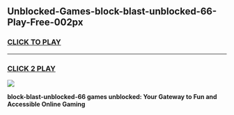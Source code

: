 
## Unblocked-Games-block-blast-unblocked-66-Play-Free-002px
<h3>
<a href="https://premium76.site?title=block-blast-unblocked-66&ref=20M">CLICK TO PLAY</a></h3>
<hr>

<h3>
<a href="https://premium76.site?title=block-blast-unblocked-66&ref=20M">CLICK 2 PLAY</a>
  
</h3>

<a href="https://premium76.site?title=block-blast-unblocked-66&ref=19M"><img src="https://clearcache.store/games.png"></a>


**block-blast-unblocked-66 games unblocked: Your Gateway to Fun and Accessible Online Gaming**
